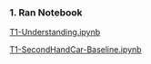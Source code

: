 ### 1. Ran Notebook

[T1-Understanding.ipynb](https://github.com/frankyangdev/DataMining-Learning/blob/main/SecondHandCarPriceForecast/T1-Understanding.ipynb)

[T1-SecondHandCar-Baseline.ipynb](https://github.com/frankyangdev/DataMining-Learning/blob/main/SecondHandCarPriceForecast/T1-SecondHandCar-Baseline.ipynb)


